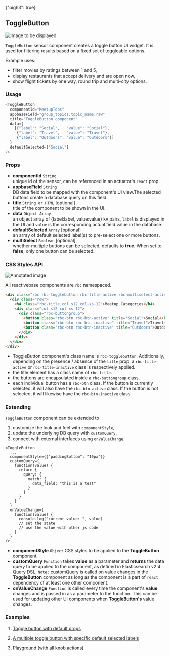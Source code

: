 {"bigh3": true}

## ToggleButton

![Image to be displayed](https://i.imgur.com/Zyooy5N.png)

`ToggleButton` sensor component creates a toggle button UI widget. It is used for filtering results based on a fixed set of toggleable options.

Example uses:
* filter movies by ratings between 1 and 5,
* display restaurants that accept delivery and are open now,
* show flight tickets by one way, round trip and multi-city options.

### Usage

```js
<ToggleButton
  componentId="MeetupTops"
  appbaseField="group_topics.topic_name.raw"
  title="ToggleButton component"
  data={
    [{"label": "Social",   "value": "Social"},
     {"label": "Travel",   "value": "Travel"},
     {"label": "Outdoors", "value": "Outdoors"}]
  }
  defaultSelected=["Social"]
/>
```

### Props

- **componentId** `String`  
    unique id of the sensor, can be referenced in an actuator's `react` prop.
- **appbaseField** `String`  
    DB data field to be mapped with the component's UI view.The selected buttons create a database query on this field.
- **title** `String or HTML` [optional]  
    title of the component to be shown in the UI.
- **data** `Object Array`  
    an object array of {label:label, value:value} kv pairs, `label` is displayed in the UI and `value` is the corresponding actual field value in the database.
- **defaultSelected** `Array` [optional]  
    an array of default selected label(s) to pre-select one or more buttons.
- **multiSelect** `Boolean` [optional]  
    whether multiple buttons can be selected, defaults to **true**. When set to **false**, only one button can be selected.

### CSS Styles API

![Annotated image](https://i.imgur.com/lMbqk2H.png)

All reactivebase components are `rbc` namespaced.

```html
<div class="rbc rbc-togglebutton rbc-title-active rbc-multiselect-active col s12 col-xs-12 card thumbnail">
  <div class="row">
    <h4 class="rbc-title col s12 col-xs-12">Meetup Categories</h4>
    <div class="col s12 col-xs-12">
      <div class="rbc-buttongroup">
        <button class="rbc-btn rbc-btn-active" title="Social">Social</button>
        <button class="rbc-btn rbc-btn-inactive" title="Travel">Travel</button>
        <button class="rbc-btn rbc-btn-inactive" title="Outdoors">Outdoors</button>
      </div>
    </div>
  </div>
</div>
```

* ToggleButton component's class name is `rbc-togglebutton`. Additionally, depending on the presence / absence of the `title` prop, a `rbc-title-active` or `rbc-title-inactive` class is respectively applied.
* the title element has a class name of `rbc-title`.
* the buttons are encapsulated inside a `rbc-buttongroup` class.
* each individual button has a `rbc-btn` class. If the button is currently selected, it will also have the `rbc-btn-active` class. If the button is not selected, it will likewise have the `rbc-btn-inactive` class.

### Extending

`ToggleButton` component can be extended to
1. customize the look and feel with `componentStyle`,
2. update the underlying DB query with `customQuery`,
3. connect with external interfaces using `onValueChange`.

```
<ToggleButton
  ...
  componentStyle={{"paddingBottom": "10px"}}
  customQuery={
    function(value) {
      return {
        query: {
          match: {
            data_field: "this is a test"
          }
        }
      }
    }
  }
  onValueChange={
    function(value) {
      console.log("current value: ", value)
      // set the state
      // use the value with other js code
    }
  }
/>
```

- **componentStyle** `Object`
    CSS styles to be applied to the **ToggleButton** component.
- **customQuery** `Function`
    takes **value** as a parameter and **returns** the data query to be applied to the component, as defined in Elasticsearch v2.4 Query DSL.
    `Note:` customQuery is called on value changes in the **ToggleButton** component as long as the component is a part of `react` dependency of at least one other component.
- **onValueChange** `Function`
    is called every time the component's **value** changes and is passed in as a parameter to the function. This can be used for updating other UI components when **ToggleButton's** value changes.

### Examples

1. [Toggle button with default props](..playground/?selectedKind=ToggleButton&selectedStory=Basic&full=0&down=1&left=1&panelRight=0&downPanel=kadirahq%2Fstorybook-addon-knobs)

2. [A multiple toggle button with specific default selected labels](..playground/?selectedKind=ToggleButton&selectedStory=With%20Default%20Selected&full=0&down=1&left=1&panelRight=0&downPanel=kadirahq%2Fstorybook-addon-knobs)

3. [Playground (with all knob actions)](..playground/?knob-title=ToggleButton%3A%20Meetup%20Categories&knob-multiSelect=true&knob-defaultSelected%5B0%5D=Social&knob-defaultSelected%5B1%5D=Travel&selectedKind=ToggleButton&selectedStory=Playground&full=0&down=1&left=1&panelRight=0&downPanel=kadirahq%2Fstorybook-addon-knobs)

